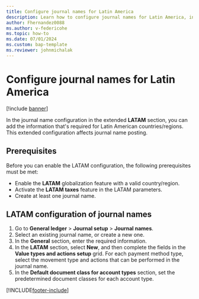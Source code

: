 ```yaml
---
title: Configure journal names for Latin America
description: Learn how to configure journal names for Latin America, including prerequisites and outline on LATAM configuration of journal names.
author: Fhernandez0088
ms.author: v-federicohe 
ms.topic: how-to
ms.date: 07/01/2024
ms.custom: bap-template
ms.reviewer: johnmichalak
---
```


# Configure journal names for Latin America

[!include [banner](../../includes/banner.md)]

In the journal name configuration in the extended **LATAM** section, you can add the information that's required for Latin American countries/regions. This extended configuration affects journal name posting.

## Prerequisites

Before you can enable the LATAM configuration, the following prerequisites must be met:

- Enable the **LATAM** globalization feature with a valid country/region.
- Activate the **LATAM taxes** feature in the LATAM parameters.
- Create at least one journal name.

## LATAM configuration of journal names

1. Go to **General ledger** \> **Journal setup** \> **Journal names**.
2. Select an existing journal name, or create a new one.
3. In the **General** section, enter the required information.
4. In the **LATAM** section, select **New**, and then complete the fields in the **Value types and actions setup** grid. For each payment method type, select the movement type and actions that can be performed in the journal name.
5. In the **Default document class for account types** section, set the predetermined document classes for each account type.

[!INCLUDE[footer-include](../../../includes/footer-banner.md)]
